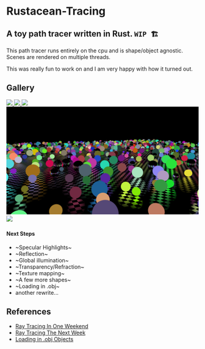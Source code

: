 # Rustacean-Tracing

## A toy path tracer written in Rust. `WIP 🏗️`

This path tracer runs entirely on the cpu and is shape/object agnostic. <br>
Scenes are rendered on multiple threads.

This was really fun to work on and I am very happy with how it turned out.

## Gallery

<a href="./samples/finalrender.png">
    <img src="./samples/finalrender.png" >
</a>

<a href="./samples/cornell.png">
    <img src="./samples/cornell.png" >
</a>

<a href="./samples/cubes.png">
    <img src="./samples/cubes.png" >
</a>

<a href="./samples/balls.png">
    <img src="./samples/balls.png" >
</a>

<a href="./samples/sample_2.png">
    <img src="./samples/sample_2.png" >
</a>

#### Next Steps
- ~Specular Highlights~
- ~Reflection~
- ~Global illumination~
- ~Transparency/Refraction~
- ~Texture mapping~
- ~A few more shapes~
- ~Loading in .obj~
- another rewrite...

## References
- [Ray Tracing In One Weekend](https://raytracing.github.io/books/RayTracingInOneWeekend.html)
- [Ray Tracing The Next Week](https://raytracing.github.io/books/RayTracingInOneWeekend.html)
- [Loading in .obj Objects](https://github.com/perliedman)
